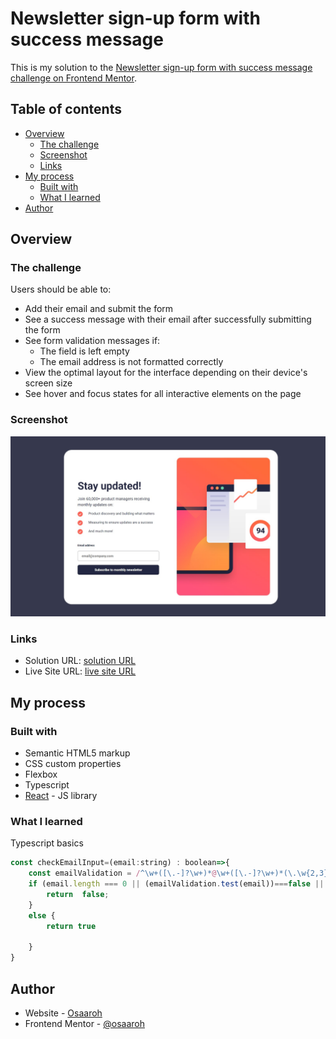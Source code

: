 # Newsletter sign-up form with success message

This is my solution to the [Newsletter sign-up form with success message challenge on Frontend Mentor](https://www.frontendmentor.io/challenges/newsletter-signup-form-with-success-message-3FC1AZbNrv). 

## Table of contents

- [Overview](#overview)
  - [The challenge](#the-challenge)
  - [Screenshot](#screenshot)
  - [Links](#links)
- [My process](#my-process)
  - [Built with](#built-with)
  - [What I learned](#what-i-learned)
- [Author](#author)



## Overview

### The challenge

Users should be able to:

- Add their email and submit the form
- See a success message with their email after successfully submitting the form
- See form validation messages if:
  - The field is left empty
  - The email address is not formatted correctly
- View the optimal layout for the interface depending on their device's screen size
- See hover and focus states for all interactive elements on the page

### Screenshot

![](./screenshot.jpg)

### Links

- Solution URL: [solution URL](https://www.frontendmentor.io/solutions/newsletter-signup-success-with-typescript-and-gsap-RKdK93iIw2)
- Live Site URL: [live site URL](https://newsletter-signup-o.netlify.app/)

## My process

### Built with

- Semantic HTML5 markup
- CSS custom properties
- Flexbox
- Typescript
- [React](https://reactjs.org/) - JS library


### What I learned

Typescript basics


```js
const checkEmailInput=(email:string) : boolean=>{
    const emailValidation = /^\w+([\.-]?\w+)*@\w+([\.-]?\w+)*(\.\w{2,3})+$/;
    if (email.length === 0 || (emailValidation.test(email))===false || !email) {
        return  false;
    } 
    else {
        return true
        
    }
}
```

## Author

- Website - [Osaaroh](https://osaaroh.vercel.app/)
- Frontend Mentor - [@osaaroh](https://www.frontendmentor.io/profile/osaaroh)

